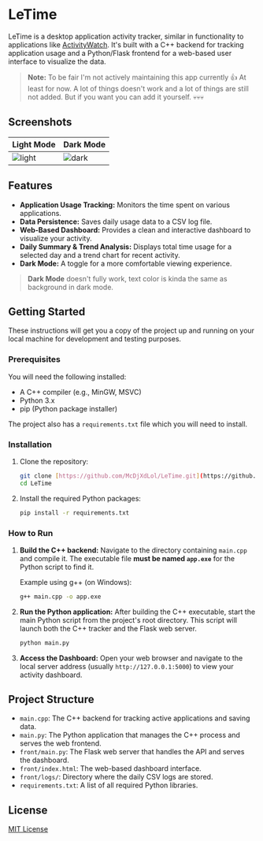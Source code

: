 # LeTime

LeTime is a desktop application activity tracker, similar in functionality to applications like [ActivityWatch](https://github.com/ActivityWatch/activitywatch). It's built with a C++ backend for tracking application usage and a Python/Flask frontend for a web-based user interface to visualize the data.
>**Note:** To be fair I'm not actively maintaining this app currently 👍 At least for now. A lot of things doesn't work and a lot of things are still not added. But if you want you can add it yourself. 💀💀💀
## Screenshots
| Light Mode | Dark Mode |
|------------|-----------|
| ![light](https://github.com/user-attachments/assets/6f467c6e-a87f-40a1-b421-0ea50c9885e3) | ![dark](https://github.com/user-attachments/assets/57ba32ca-aeca-4161-ac37-9309d6f2b8cf) |



## Features

- **Application Usage Tracking:** Monitors the time spent on various applications.
- **Data Persistence:** Saves daily usage data to a CSV log file.
- **Web-Based Dashboard:** Provides a clean and interactive dashboard to visualize your activity.
- **Daily Summary & Trend Analysis:** Displays total time usage for a selected day and a trend chart for recent activity.
- **Dark Mode:** A toggle for a more comfortable viewing experience.
> **Dark Mode** doesn't fully work, text color is kinda the same as background in dark mode.

## Getting Started

These instructions will get you a copy of the project up and running on your local machine for development and testing purposes.

### Prerequisites

You will need the following installed:

- A C++ compiler (e.g., MinGW, MSVC)
- Python 3.x
- pip (Python package installer)

The project also has a `requirements.txt` file which you will need to install.

### Installation

1.  Clone the repository:
    ```bash
    git clone [https://github.com/McDjXdLol/LeTime.git](https://github.com/McDjXdLol/LeTime.git)
    cd LeTime
    ```

2.  Install the required Python packages:
    ```bash
    pip install -r requirements.txt
    ```

### How to Run

1.  **Build the C++ backend:**
    Navigate to the directory containing `main.cpp` and compile it. The executable file **must be named `app.exe`** for the Python script to find it.

    Example using g++ (on Windows):
    ```bash
    g++ main.cpp -o app.exe
    ```

2.  **Run the Python application:**
    After building the C++ executable, start the main Python script from the project's root directory. This script will launch both the C++ tracker and the Flask web server.

    ```bash
    python main.py
    ```

3.  **Access the Dashboard:**
    Open your web browser and navigate to the local server address (usually `http://127.0.0.1:5000`) to view your activity dashboard.

## Project Structure

- `main.cpp`: The C++ backend for tracking active applications and saving data.
- `main.py`: The Python application that manages the C++ process and serves the web frontend.
- `front/main.py`: The Flask web server that handles the API and serves the dashboard.
- `front/index.html`: The web-based dashboard interface.
- `front/logs/`: Directory where the daily CSV logs are stored.
- `requirements.txt`: A list of all required Python libraries.

## License

[MIT License](LICENSE)
